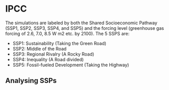# IPCC

The simulations are labeled by both the Shared Socioeconomic Pathway (SSP1, SSP2, SSP3, SSP4, and SSP5) and the forcing level (greenhouse gas forcing of 2.6, 7.0, 8.5 W m2 etc. by 2100). The 5 SSPS are:

- SSP1: Sustainability (Taking the Green Road)
- SSP2: Middle of the Road
- SSP3: Regional Rivalry (A Rocky Road)
- SSP4: Inequality (A Road divided)
- SSP5: Fossil-fueled Development (Taking the Highway)

## Analysing SSPs
